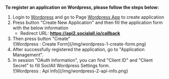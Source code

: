 __To register an application on Wordpress, please follow the steps below:__

1. Login to [Wordpress](https://developer.wordpress.com/apps/) and go to Page [Wordpress App](https://developer.wordpress.com/apps/new/) to create application
2. Press button "Create New Application" and then fill the application form with the below information
    * Redirect URL: __https://api2.socialall.io/callback__
3. Then press button "Create"
    <div class="soclall-br"></div>
    ![Wordpress : Create Form](/img/wordpress-1-create-form.png)
    <div class="soclall-br"></div>
4. After successfully registered the application, go to "Application Management".
5. In session "OAuth Information", you can find "Client ID" and "Client Secret" to fill SoclAll Wordpress Settings form.
    <div class="soclall-br"></div>
    ![Wordpress : Api Info](/img/wordpress-2-api-info.png)
    <div class="soclall-br"></div>